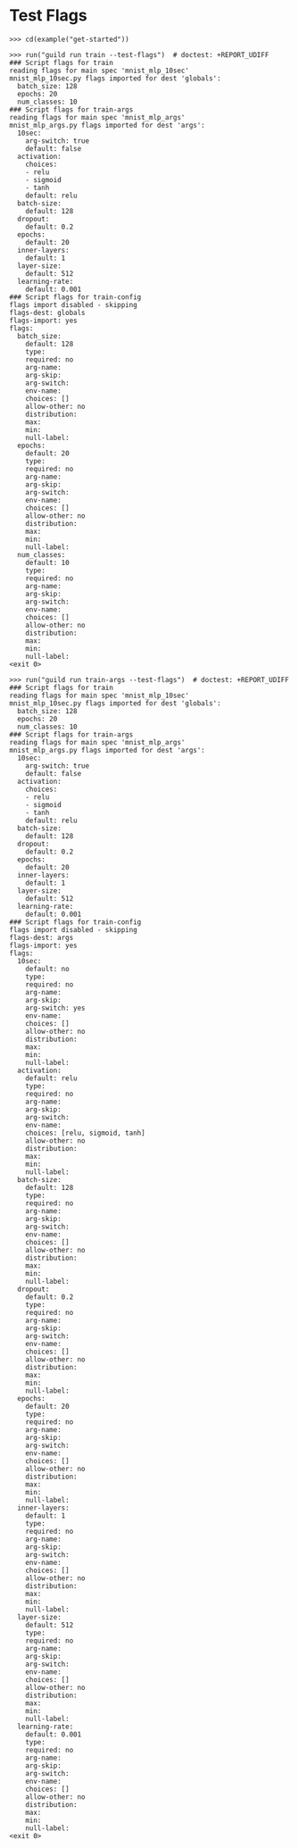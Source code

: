 # Test Flags

    >>> cd(example("get-started"))

    >>> run("guild run train --test-flags")  # doctest: +REPORT_UDIFF
    ### Script flags for train
    reading flags for main spec 'mnist_mlp_10sec'
    mnist_mlp_10sec.py flags imported for dest 'globals':
      batch_size: 128
      epochs: 20
      num_classes: 10
    ### Script flags for train-args
    reading flags for main spec 'mnist_mlp_args'
    mnist_mlp_args.py flags imported for dest 'args':
      10sec:
        arg-switch: true
        default: false
      activation:
        choices:
        - relu
        - sigmoid
        - tanh
        default: relu
      batch-size:
        default: 128
      dropout:
        default: 0.2
      epochs:
        default: 20
      inner-layers:
        default: 1
      layer-size:
        default: 512
      learning-rate:
        default: 0.001
    ### Script flags for train-config
    flags import disabled - skipping
    flags-dest: globals
    flags-import: yes
    flags:
      batch_size:
        default: 128
        type:
        required: no
        arg-name:
        arg-skip:
        arg-switch:
        env-name:
        choices: []
        allow-other: no
        distribution:
        max:
        min:
        null-label:
      epochs:
        default: 20
        type:
        required: no
        arg-name:
        arg-skip:
        arg-switch:
        env-name:
        choices: []
        allow-other: no
        distribution:
        max:
        min:
        null-label:
      num_classes:
        default: 10
        type:
        required: no
        arg-name:
        arg-skip:
        arg-switch:
        env-name:
        choices: []
        allow-other: no
        distribution:
        max:
        min:
        null-label:
    <exit 0>

    >>> run("guild run train-args --test-flags")  # doctest: +REPORT_UDIFF
    ### Script flags for train
    reading flags for main spec 'mnist_mlp_10sec'
    mnist_mlp_10sec.py flags imported for dest 'globals':
      batch_size: 128
      epochs: 20
      num_classes: 10
    ### Script flags for train-args
    reading flags for main spec 'mnist_mlp_args'
    mnist_mlp_args.py flags imported for dest 'args':
      10sec:
        arg-switch: true
        default: false
      activation:
        choices:
        - relu
        - sigmoid
        - tanh
        default: relu
      batch-size:
        default: 128
      dropout:
        default: 0.2
      epochs:
        default: 20
      inner-layers:
        default: 1
      layer-size:
        default: 512
      learning-rate:
        default: 0.001
    ### Script flags for train-config
    flags import disabled - skipping
    flags-dest: args
    flags-import: yes
    flags:
      10sec:
        default: no
        type:
        required: no
        arg-name:
        arg-skip:
        arg-switch: yes
        env-name:
        choices: []
        allow-other: no
        distribution:
        max:
        min:
        null-label:
      activation:
        default: relu
        type:
        required: no
        arg-name:
        arg-skip:
        arg-switch:
        env-name:
        choices: [relu, sigmoid, tanh]
        allow-other: no
        distribution:
        max:
        min:
        null-label:
      batch-size:
        default: 128
        type:
        required: no
        arg-name:
        arg-skip:
        arg-switch:
        env-name:
        choices: []
        allow-other: no
        distribution:
        max:
        min:
        null-label:
      dropout:
        default: 0.2
        type:
        required: no
        arg-name:
        arg-skip:
        arg-switch:
        env-name:
        choices: []
        allow-other: no
        distribution:
        max:
        min:
        null-label:
      epochs:
        default: 20
        type:
        required: no
        arg-name:
        arg-skip:
        arg-switch:
        env-name:
        choices: []
        allow-other: no
        distribution:
        max:
        min:
        null-label:
      inner-layers:
        default: 1
        type:
        required: no
        arg-name:
        arg-skip:
        arg-switch:
        env-name:
        choices: []
        allow-other: no
        distribution:
        max:
        min:
        null-label:
      layer-size:
        default: 512
        type:
        required: no
        arg-name:
        arg-skip:
        arg-switch:
        env-name:
        choices: []
        allow-other: no
        distribution:
        max:
        min:
        null-label:
      learning-rate:
        default: 0.001
        type:
        required: no
        arg-name:
        arg-skip:
        arg-switch:
        env-name:
        choices: []
        allow-other: no
        distribution:
        max:
        min:
        null-label:
    <exit 0>
